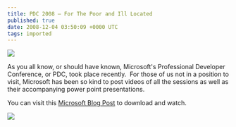 ```yaml
---
title: PDC 2008 – For The Poor and Ill Located
published: true
date: 2008-12-04 03:50:09 +0000 UTC
tags: imported 
---
```

![][1]

As you all know, or should have known, Microsoft's Professional Developer Conference, or PDC, took place recently.  For those of us not in a position to visit, Microsoft has been so kind to post videos of all the sessions as well as their accompanying power point presentations.

You can visit this [Microsoft Blog Post][2] to download and watch.

![][3]

[1]: http://blogs.msdn.com/blogfiles/mikeormond/WindowsLiveWriter/PDC2008RegistrationOpen_AE3A/Picture2_2.png
[2]: http://blogs.microsoft.co.il/blogs/bursteg/archive/2008/11/05/download-pdc-2008-sessions-and-watch-offline.aspx
[3]: http://renevo.com/aggbug.aspx?PostID=2098

